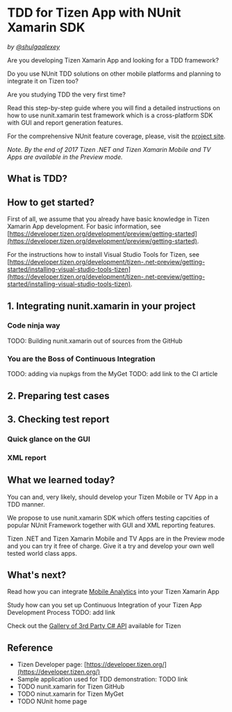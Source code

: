 TDD for Tizen App with NUnit Xamarin SDK
========================================



*by [@shulgaalexey](https://github.com/shulgaalexey)*



Are you developing Tizen Xamarin App and looking for a TDD framework?

Do you use NUnit TDD solutions on other mobile platforms and planning to integrate it on Tizen too?

Are you studying TDD the very first time?

Read this step-by-step guide where you will find a detailed instructions on how to use nunit.xamarin test framework which is a cross-platform SDK with GUI and report generation features.

For the comprehensive NUnit feature coverage, please, visit the [project site](http://nunit.org/).

*Note. By the end of 2017 Tizen .NET and Tizen Xamarin Mobile and TV Apps are available in the Preview mode.*




## What is TDD?




## How to get started?

First of all, we assume that you already have basic knowledge in Tizen Xamarin App development. For basic information, see [https://developer.tizen.org/development/preview/getting-started](https://developer.tizen.org/development/preview/getting-started).

For the instructions how to install Visual Studio Tools for Tizen, see [https://developer.tizen.org/development/tizen-.net-preview/getting-started/installing-visual-studio-tools-tizen](https://developer.tizen.org/development/tizen-.net-preview/getting-started/installing-visual-studio-tools-tizen).





## 1. Integrating nunit.xamarin in your project

### Code ninja way

TODO: Building nunit.xamarin out of sources from the GitHub


### You are the Boss of Continuous Integration

TODO: adding via nupkgs from the MyGet
TODO: add link to the CI article



## 2. Preparing test cases 




## 3. Checking test report


### Quick glance on the GUI


### XML report






## What we learned today?

You can and, very likely, should develop your Tizen Mobile or TV App in a TDD manner. 

We propose to use nunit.xamarin SDK which offers testing capcities of popular NUnit Framework together with GUI and XML reporting features.

Tizen .NET and Tizen Xamarin Mobile and TV Apps are in the Preview mode and you can try it free of charge.
Give it a try and develop your own well tested world class apps.


## What's next?

Read how you can integrate [Mobile Analytics](https://github.com/shulgaalexey/gallery-dotnet-sdk-tizen/blob/master/MobileCenterAnalytics.md) into your Tizen Xamarin App

Study how can you set up Continuous Integration of your Tizen App Development Process
TODO: add link

Check out the [Gallery of 3rd Party C# API](https://shulgaalexey.github.io/gallery-dotnet-sdk-tizen/) available for Tizen




## Reference


* Tizen Developer page: [https://developer.tizen.org/](https://developer.tizen.org/)
* Sample application used for TDD demonstration: TODO link 
* TODO nunit.xamarin for Tizen GitHub
* TODO ninut.xamarin for Tizen MyGet
* TODO NUnit home page







